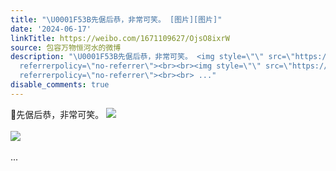 ```yaml
---
title: "\U0001F53B先倨后恭，非常可笑。 [图片][图片]"
date: '2024-06-17'
linkTitle: https://weibo.com/1671109627/OjsO8ixrW
source: 包容万物恒河水的微博
description: "\U0001F53B先倨后恭，非常可笑。 <img style=\"\" src=\"https://tvax4.sinaimg.cn/large/639b1bfbly1hqsqyatw2aj20ha0k0dnd.jpg\"
  referrerpolicy=\"no-referrer\"><br><br><img style=\"\" src=\"https://tvax1.sinaimg.cn/large/639b1bfbly1hqsqyngkguj20ht0xctgr.jpg\"
  referrerpolicy=\"no-referrer\"><br><br> ..."
disable_comments: true
---
```

🔻先倨后恭，非常可笑。 <img style="" src="https://tvax4.sinaimg.cn/large/639b1bfbly1hqsqyatw2aj20ha0k0dnd.jpg" referrerpolicy="no-referrer"><br><br><img style="" src="https://tvax1.sinaimg.cn/large/639b1bfbly1hqsqyngkguj20ht0xctgr.jpg" referrerpolicy="no-referrer"><br><br> ...